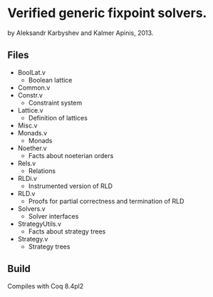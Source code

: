 Verified generic fixpoint solvers.
=======
by Aleksandr Karbyshev and Kalmer Apinis, 2013.

## Files
* BoolLat.v
  - Boolean lattice
* Common.v
* Constr.v
  - Constraint system
* Lattice.v
  - Definition of lattices
* Misc.v
* Monads.v
  - Monads
* Noether.v
  - Facts about noeterian orders
* Rels.v
  - Relations
* RLDi.v
  - Instrumented version of RLD
* RLD.v
  - Proofs for partial correctness and termination of RLD
* Solvers.v
  - Solver interfaces
* StrategyUtils.v
  - Facts about strategy trees
* Strategy.v
  - Strategy trees

## Build
Compiles with Coq 8.4pl2
